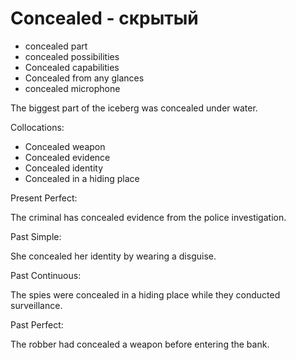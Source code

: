 # Concealed - скрытый

- concealed part
- concealed possibilities
- Concealed capabilities
- Concealed from any glances
- concealed microphone

The biggest part of the iceberg was concealed under water.


Collocations:

- Concealed weapon
- Concealed evidence
- Concealed identity
- Concealed in a hiding place

Present Perfect:

The criminal has concealed evidence from the police investigation.

Past Simple:

She concealed her identity by wearing a disguise.

Past Continuous:

The spies were concealed in a hiding place while they conducted surveillance.

Past Perfect:

The robber had concealed a weapon before entering the bank.